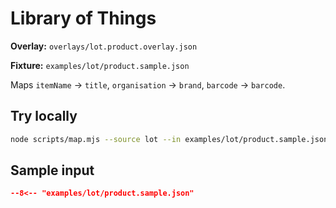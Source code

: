 # Library of Things

**Overlay:** `overlays/lot.product.overlay.json`

**Fixture:** `examples/lot/product.sample.json`

Maps `itemName` → `title`, `organisation` → `brand`, `barcode` → `barcode`.

## Try locally

```bash
node scripts/map.mjs --source lot --in examples/lot/product.sample.json
```

## Sample input

```json
--8<-- "examples/lot/product.sample.json"
```
